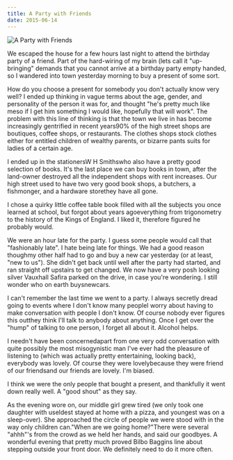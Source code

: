 ```yaml
---
title: A Party with Friends
date: 2015-06-14
---
```


![A Party with Friends](https://source.unsplash.com/s9CC2SKySJM/1600x900)

We escaped the house for a few hours last night to attend the birthday party of a friend. Part of the hard-wiring of my brain (lets call it "up-bringing" demands that you cannot arrive at a birthday party empty handed, so I wandered into town yesterday morning to buy a present of some sort.

How do you choose a present for somebody you don't actually know very well? I ended up thinking in vague terms about the age, gender, and personality of the person it was for, and thought "he's pretty much like meso if I get him something I would like, hopefully that will work". The problem with this line of thinking is that the town we live in has become increasingly gentrified in recent years90% of the high street shops are boutiques, coffee shops, or restaurants. The clothes shops stock clothes either for entitled children of wealthy parents, or bizarre pants suits for ladies of a certain age.

I ended up in the stationersW H Smithswho also have a pretty good selection of books. It's the last place we can buy books in town, after the land-owner destroyed all the independent shops with rent increases. Our high street used to have two very good book shops, a butchers, a fishmonger, and a hardware storethey have all gone.

I chose a quirky little coffee table book filled with all the subjects you once learned at school, but forgot about years agoeverything from trigonometry to the history of the Kings of England. I liked it, therefore figured he probably would.

We were an hour late for the party. I guess some people would call that "fashionably late". I hate being late for things. We had a good reason thoughmy other half had to go and buy a new car yesterday (or at least, "new to us"). She didn't get back until well after the party had started, and ran straight off upstairs to get changed. We now have a very posh looking silver Vauxhall Safira parked on the drive, in case you're wondering. I still wonder who on earth buysnewcars.

I can't remember the last time we went to a party. I always secretly dread going to events where I don't know many peopleI worry about having to make conversation with people I don't know. Of course nobody ever figures this outthey think I'll talk to anybody about anything. Once I get over the "hump" of talking to one person, I forget all about it. Alcohol helps.

I needn't have been concernedapart from one very odd conversation with quite possibly the most misogynistic man I've ever had the pleasure of listening to (which was actually pretty entertaining, looking back), everybody was lovely. Of course they were lovelybecause they were friend of our friendsand our friends are lovely. I'm biased.

I think we were the only people that bought a present, and thankfully it went down really well. A "good shout" as they say.

As the evening wore on, our middle girl grew tired (we only took one daughter with useldest stayed at home with a pizza, and youngest was on a sleep-over). She approached the circle of people we were stood with in the way only children can."When are we going home?"There were several "ahhh"'s from the crowd as we held her hands, and said our goodbyes. A wonderful evening that pretty much proved Bilbo Baggins line about stepping outside your front door. We definitely need to do it more often.